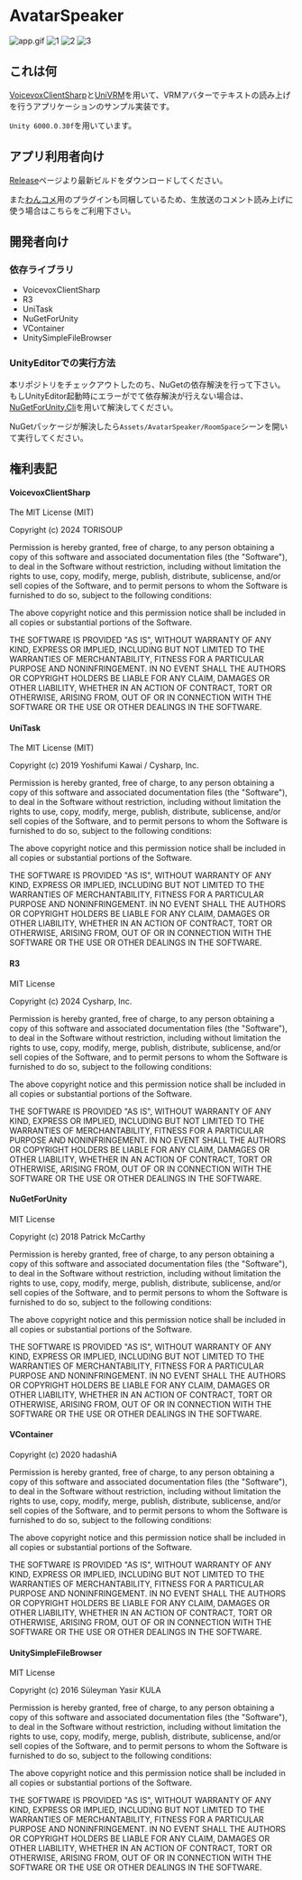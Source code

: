 # AvatarSpeaker

![app.gif](/img/app.gif)
![1](/img/ss1.jpg)
![2](/img/ss2.jpg)
![3](/img/ss3.jpg)


## これは何

[VoicevoxClientSharp](https://github.com/TORISOUP/VoicevoxClientSharp)と[UniVRM](https://github.com/vrm-c/UniVRM/releases)を用いて、VRMアバターでテキストの読み上げを行うアプリケーションのサンプル実装です。

`Unity 6000.0.30f`を用いています。

## アプリ利用者向け

[Release](https://github.com/TORISOUP/AvatarSpeaker/releases/)ページより最新ビルドをダウンロードしてください。

また[わんコメ](https://onecomme.com/)用のプラグインも同梱しているため、生放送のコメント読み上げに使う場合はこちらをご利用下さい。

## 開発者向け

### 依存ライブラリ

- VoicevoxClientSharp
- R3
- UniTask
- NuGetForUnity
- VContainer
- UnitySimpleFileBrowser

### UnityEditorでの実行方法

本リポジトリをチェックアウトしたのち、NuGetの依存解決を行って下さい。
もしUnityEditor起動時にエラーがでて依存解決が行えない場合は、[NuGetForUnity.Cli](https://github.com/GlitchEnzo/NuGetForUnity?tab=readme-ov-file#restoring-nuget-packages-over-the-command-line)を用いて解決してください。

NuGetパッケージが解決したら`Assets/AvatarSpeaker/RoomSpace`シーンを開いて実行してください。

## 権利表記

#### VoicevoxClientSharp

The MIT License (MIT)

Copyright (c) 2024 TORISOUP

Permission is hereby granted, free of charge, to any person obtaining a copy of this software and associated documentation files (the "Software"), to deal in the Software without restriction, including without limitation the rights to use, copy, modify, merge, publish, distribute, sublicense, and/or sell copies of the Software, and to permit persons to whom the Software is furnished to do so, subject to the following conditions:

The above copyright notice and this permission notice shall be included in all copies or substantial portions of the Software.

THE SOFTWARE IS PROVIDED "AS IS", WITHOUT WARRANTY OF ANY KIND, EXPRESS OR IMPLIED, INCLUDING BUT NOT LIMITED TO THE WARRANTIES OF MERCHANTABILITY, FITNESS FOR A PARTICULAR PURPOSE AND NONINFRINGEMENT. IN NO EVENT SHALL THE AUTHORS OR COPYRIGHT HOLDERS BE LIABLE FOR ANY CLAIM, DAMAGES OR OTHER LIABILITY, WHETHER IN AN ACTION OF CONTRACT, TORT OR OTHERWISE, ARISING FROM, OUT OF OR IN CONNECTION WITH THE SOFTWARE OR THE USE OR OTHER DEALINGS IN THE SOFTWARE.

#### UniTask

The MIT License (MIT)

Copyright (c) 2019 Yoshifumi Kawai / Cysharp, Inc.

Permission is hereby granted, free of charge, to any person obtaining a copy
of this software and associated documentation files (the "Software"), to deal
in the Software without restriction, including without limitation the rights
to use, copy, modify, merge, publish, distribute, sublicense, and/or sell
copies of the Software, and to permit persons to whom the Software is
furnished to do so, subject to the following conditions:

The above copyright notice and this permission notice shall be included in all
copies or substantial portions of the Software.

THE SOFTWARE IS PROVIDED "AS IS", WITHOUT WARRANTY OF ANY KIND, EXPRESS OR
IMPLIED, INCLUDING BUT NOT LIMITED TO THE WARRANTIES OF MERCHANTABILITY,
FITNESS FOR A PARTICULAR PURPOSE AND NONINFRINGEMENT. IN NO EVENT SHALL THE
AUTHORS OR COPYRIGHT HOLDERS BE LIABLE FOR ANY CLAIM, DAMAGES OR OTHER
LIABILITY, WHETHER IN AN ACTION OF CONTRACT, TORT OR OTHERWISE, ARISING FROM,
OUT OF OR IN CONNECTION WITH THE SOFTWARE OR THE USE OR OTHER DEALINGS IN THE
SOFTWARE.

#### R3

MIT License

Copyright (c) 2024 Cysharp, Inc.

Permission is hereby granted, free of charge, to any person obtaining a copy
of this software and associated documentation files (the "Software"), to deal
in the Software without restriction, including without limitation the rights
to use, copy, modify, merge, publish, distribute, sublicense, and/or sell
copies of the Software, and to permit persons to whom the Software is
furnished to do so, subject to the following conditions:

The above copyright notice and this permission notice shall be included in all
copies or substantial portions of the Software.

THE SOFTWARE IS PROVIDED "AS IS", WITHOUT WARRANTY OF ANY KIND, EXPRESS OR
IMPLIED, INCLUDING BUT NOT LIMITED TO THE WARRANTIES OF MERCHANTABILITY,
FITNESS FOR A PARTICULAR PURPOSE AND NONINFRINGEMENT. IN NO EVENT SHALL THE
AUTHORS OR COPYRIGHT HOLDERS BE LIABLE FOR ANY CLAIM, DAMAGES OR OTHER
LIABILITY, WHETHER IN AN ACTION OF CONTRACT, TORT OR OTHERWISE, ARISING FROM,
OUT OF OR IN CONNECTION WITH THE SOFTWARE OR THE USE OR OTHER DEALINGS IN THE
SOFTWARE.

#### NuGetForUnity

MIT License

Copyright (c) 2018 Patrick McCarthy

Permission is hereby granted, free of charge, to any person obtaining a copy
of this software and associated documentation files (the "Software"), to deal
in the Software without restriction, including without limitation the rights
to use, copy, modify, merge, publish, distribute, sublicense, and/or sell
copies of the Software, and to permit persons to whom the Software is
furnished to do so, subject to the following conditions:

The above copyright notice and this permission notice shall be included in all
copies or substantial portions of the Software.

THE SOFTWARE IS PROVIDED "AS IS", WITHOUT WARRANTY OF ANY KIND, EXPRESS OR
IMPLIED, INCLUDING BUT NOT LIMITED TO THE WARRANTIES OF MERCHANTABILITY,
FITNESS FOR A PARTICULAR PURPOSE AND NONINFRINGEMENT. IN NO EVENT SHALL THE
AUTHORS OR COPYRIGHT HOLDERS BE LIABLE FOR ANY CLAIM, DAMAGES OR OTHER
LIABILITY, WHETHER IN AN ACTION OF CONTRACT, TORT OR OTHERWISE, ARISING FROM,
OUT OF OR IN CONNECTION WITH THE SOFTWARE OR THE USE OR OTHER DEALINGS IN THE
SOFTWARE.

#### VContainer

Copyright (c) 2020 hadashiA

Permission is hereby granted, free of charge, to any person obtaining a copy
of this software and associated documentation files (the "Software"), to deal
in the Software without restriction, including without limitation the rights
to use, copy, modify, merge, publish, distribute, sublicense, and/or sell
copies of the Software, and to permit persons to whom the Software is
furnished to do so, subject to the following conditions:

The above copyright notice and this permission notice shall be included in all
copies or substantial portions of the Software.

THE SOFTWARE IS PROVIDED "AS IS", WITHOUT WARRANTY OF ANY KIND, EXPRESS OR
IMPLIED, INCLUDING BUT NOT LIMITED TO THE WARRANTIES OF MERCHANTABILITY,
FITNESS FOR A PARTICULAR PURPOSE AND NONINFRINGEMENT. IN NO EVENT SHALL THE
AUTHORS OR COPYRIGHT HOLDERS BE LIABLE FOR ANY CLAIM, DAMAGES OR OTHER
LIABILITY, WHETHER IN AN ACTION OF CONTRACT, TORT OR OTHERWISE, ARISING FROM,
OUT OF OR IN CONNECTION WITH THE SOFTWARE OR THE USE OR OTHER DEALINGS IN THE
SOFTWARE.

#### UnitySimpleFileBrowser

MIT License

Copyright (c) 2016 Süleyman Yasir KULA

Permission is hereby granted, free of charge, to any person obtaining a copy
of this software and associated documentation files (the "Software"), to deal
in the Software without restriction, including without limitation the rights
to use, copy, modify, merge, publish, distribute, sublicense, and/or sell
copies of the Software, and to permit persons to whom the Software is
furnished to do so, subject to the following conditions:

The above copyright notice and this permission notice shall be included in all
copies or substantial portions of the Software.

THE SOFTWARE IS PROVIDED "AS IS", WITHOUT WARRANTY OF ANY KIND, EXPRESS OR
IMPLIED, INCLUDING BUT NOT LIMITED TO THE WARRANTIES OF MERCHANTABILITY,
FITNESS FOR A PARTICULAR PURPOSE AND NONINFRINGEMENT. IN NO EVENT SHALL THE
AUTHORS OR COPYRIGHT HOLDERS BE LIABLE FOR ANY CLAIM, DAMAGES OR OTHER
LIABILITY, WHETHER IN AN ACTION OF CONTRACT, TORT OR OTHERWISE, ARISING FROM,
OUT OF OR IN CONNECTION WITH THE SOFTWARE OR THE USE OR OTHER DEALINGS IN THE
SOFTWARE.